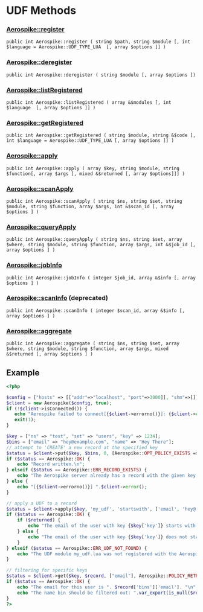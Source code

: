 
# UDF Methods

### [Aerospike::register](aerospike_register.md)
```
public int Aerospike::register ( string $path, string $module [, int $language = Aerospike::UDF_TYPE_LUA  [, array $options ]] )
```

### [Aerospike::deregister](aerospike_deregister.md)
```
public int Aerospike::deregister ( string $module [, array $options ])
```

### [Aerospike::listRegistered](aerospike_listregistered.md)
```
public int Aerospike::listRegistered ( array &$modules [, int $language  [, array $options ]] )
```

### [Aerospike::getRegistered](aerospike_getregistered.md)
```
public int Aerospike::getRegistered ( string $module, string &$code [, int $language = Aerospike::UDF_TYPE_LUA [, array $options ]] )
```

### [Aerospike::apply](aerospike_apply.md)
```
public int Aerospike::apply ( array $key, string $module, string $function[, array $args [, mixed &$returned [, array $options]]] )
```

### [Aerospike::scanApply](aerospike_scanapply.md)
```
public int Aerospike::scanApply ( string $ns, string $set, string $module, string $function, array $args, int &$scan_id [, array $options ] )
```

### [Aerospike::queryApply](aerospike_queryapply.md)
```
public int Aerospike::queryApply ( string $ns, string $set, array $where, string $module, string $function, array $args, int &$job_id [, array $options ] )
```

### [Aerospike::jobInfo](aerospike_jobinfo.md)
```
public int Aerospike::jobInfo ( integer $job_id, array &$info [, array $options ] )
```

### [Aerospike::scanInfo](aerospike_scaninfo.md) (deprecated)
```
public int Aerospike::scanInfo ( integer $scan_id, array &$info [, array $options ] )
```

### [Aerospike::aggregate](aerospike_aggregate.md)
```
public int Aerospike::aggregate ( string $ns, string $set, array $where, string $module, string $function, array $args, mixed &$returned [, array $options ] )
```

## Example

```php
<?php

$config = ["hosts" => [["addr"=>"localhost", "port"=>3000]], "shm"=>[]];
$client = new Aerospike($config, true);
if (!$client->isConnected()) {
   echo "Aerospike failed to connect[{$client->errorno()}]: {$client->error()}\n";
   exit(1);
}

$key = ["ns" => "test", "set" => "users", "key" => 1234];
$bins = ["email" => "hey@example.com", "name" => "Hey There"];
// attempt to 'CREATE' a new record at the specified key
$status = $client->put($key, $bins, 0, [Aerospike::OPT_POLICY_EXISTS => Aerospike::POLICY_EXISTS_CREATE]);
if ($status == Aerospike::OK) {
    echo "Record written.\n";
} elseif ($status == Aerospike::ERR_RECORD_EXISTS) {
    echo "The Aerospike server already has a record with the given key.\n";
} else {
    echo "[{$client->errorno()}] ".$client->error();
}

// apply a UDF to a record
$status = $client->apply($key, 'my_udf', 'startswith', ['email', 'hey@'], $returned);
if ($status == Aerospike::OK) {
    if ($returned) {
        echo "The email of the user with key {$key['key']} starts with 'hey@'.\n";
    } else {
        echo "The email of the user with key {$key['key']} does not start with 'hey@'.\n";
    }
} elseif ($status == Aerospike::ERR_UDF_NOT_FOUND) {
    echo "The UDF module my_udf.lua was not registered with the Aerospike DB.\n";
}

// filtering for specific keys
$status = $client->get($key, $record, ["email"], Aerospike::POLICY_RETRY_ONCE);
if ($status == Aerospike::OK) {
    echo "The email for this user is ". $record['bins']['email']. "\n";
    echo "The name bin should be filtered out: ".var_export(is_null($record['bins']['name']), true). "\n";
}
?>
```
